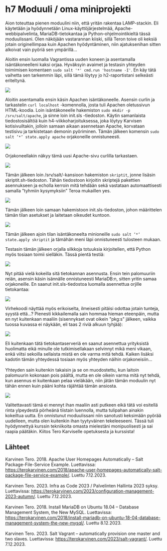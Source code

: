 # h7 Moduuli / oma miniprojekti

Aion toteuttaa pienen moduulini niin, että yritän rakentaa LAMP-stackin. Eli käytetään ja hyödynnetään Linux-käyttöjärjestelmää, Apache-webbipalvelinta, MariaDB-tietokantaa ja Python-ohjelmointikieltä tässä moduulissani.
Olen näköjään vastarannan kiiski, sillä Teron toive oli keksiä jotain originellimpaa kuin Apachen hyödyntäminen, niin ajatuksenihan sitten alkoivat vain pyöriä sen ympärillä...

Aloitin ensin luomalla Vagrantissa uuden koneen ja asentamalla isäntäkoneelleni kaksi orjaa. Hyväksyin avaimet ja testasin yhteyden toimimisen komentaen `sudo salt '*' cmd.run 'hostname -I'`.
En käy tätä vaihetta sen tarkemmin läpi, sillä tämä löytyy jo h2-raportistani selkeästi eriteltynä.

![](https://github.com/LiisaLesonen/palvelintenhallinta/blob/main/images/7aavaimet.png)

Aloitin asentamalla ensin käsin Apachen isäntäkoneelle. Asensin curlin ja tarkastelin `curl localhost` -komennolla, josta tuli Apachen oletussivun HTML-koodia. Loin isäntäkoneelle hakemiston `sudo mkdir -p /srv/salt/apache`, ja sinne loin init.sls -tiedoston. Käytin samanlaista tiedostosisältöä kuin h4-viikkoharjoituksessa, joka löytyy Karvisen kotisivuiltakin, jolloin samaan aikaan asennetaan Apache, korvataan testisivu ja tarkistetaan demonin pyöriminen. Tämän jälkeen komensin `sudo salt ’*’ state.apply apache` orjakoneille onnistuneesti. 

![](https://github.com/LiisaLesonen/palvelintenhallinta/blob/main/images/7aapache.png)

Orjakoneellakin näkyy tämä uusi Apache-sivu curlilla tarkastaen. 

![](https://github.com/LiisaLesonen/palvelintenhallinta/blob/main/images/7apachecurl.png)

Tämän jälkeen loin /srv/salt/-kansioon hakemiston `skriptit`, jonne lisäsin skriptit.sh-tiedoston. Tähän tiedostoon kirjoitin skriptejä pakettien asennukseen ja echolla kerroin mitä tehdään sekä vastataan automaattisesti samalla ”tyhmiin kysymyksiin” Teroa mukaillen yes.

![](https://github.com/LiisaLesonen/palvelintenhallinta/blob/main/images/7askriptita.png)

Tämän jälkeen loin samaan hakemistoon init.sls-tiedoston, johon määrittelen tämän tilan asetukset ja laitetaan oikeudet kuntoon. 

![](https://github.com/LiisaLesonen/palvelintenhallinta/blob/main/images/7askriptitinit.png)

Tämän jälkeen ajoin tilan isäntäkoneelta minioneille `sudo salt ’*’ state.apply skriptit` ja tämähän meni läpi onnistuneesti tulosteen mukaan.

Testasin tämän jälkeen orjalla silkkoja totuuksia kirjoitellen, että Python myös tosiaan toimii sielläkin. Tässä pientä testiä: 

![](https://github.com/LiisaLesonen/palvelintenhallinta/blob/main/images/7apython.png)

Nyt pitää vielä kokeilla sitä tietokannan asennusta.
Ensin tein palomuuriin reiän, asensin käsin isännälle onnistuneesti MariaDB:n, sitten yritin samaa orjakoneille. En saanut init.sls-tiedostoa luomalla asennettua orjille tietokantaa:

![](https://github.com/LiisaLesonen/palvelintenhallinta/blob/main/images/7amariadb.png)

Virhekoodi näyttää myös erikoiselta, ilmeisesti pitäisi odottaa jotain tunteja, syystä että...?
Pienesti kikkailemalla sain hommaa hieman eteenpäin, mutta en nyt kuitenkaan maaliin
(sisennykset ovat oikein "pkg:s" jälkeen, vaikka tuossa kuvassa ei näykään, eli taas 2 riviä alkuun tyhjää):

![](https://github.com/LiisaLesonen/palvelintenhallinta/blob/main/images/7amariadberrorping.png)

Eli kuitenkaan tätä tietokantaserveriä en saanut asennettua yrityksistä huolimatta eikä minulle ole tutkimisellakaan selvinnyt mikä meni vikaan, enkä viitsi sekoilla sellaista mistä en ole varma mitä tehdä. Kaiken lisäksi kadotin tämän yhteydessä tosiaan myös yhteyden näihin orjakoneisiin…<br></br>
Yhteyden sain kuitenkin takaisin ja se on muodostettu, kun laitoin palomuurin kokonaan pois päältä, mutta en ole oikein varma mitä nyt tehdä, kun asennus ei kuitenkaan pelaa vieläkään, niin jätän tämän moduulin nyt tähän ennen kuin pääni kohta räjähtää tämän ansiosta.

![](https://github.com/LiisaLesonen/palvelintenhallinta/blob/main/images/7asudosaltping3.png)

Valitettavasti tämä ei mennyt ihan maaliin asti putkeen eikä tätä voi esitellä rinta ylpeydestä pörheänä tiistain luennolla, mutta tulipahan ainakin kokeiltua uutta. En onnistunut moduulissani niin sanotusti keksimään pyörää uudelleen, mutta olen kuitenkin ihan tyytyväinen tekeleeseeni. Tässä tuli hyödynnettyä kurssin tekniikoita omasta mielestäni monipuolisesti ja sai raapia päätäkin.
Kiitos Tero Karviselle opetuksesta ja kurssista!

## Lähteet
Karvinen Tero. 2018. Apache User Homepages Automatically – Salt Package-File-Service Example. Luettavissa: https://terokarvinen.com/2018/apache-user-homepages-automatically-salt-package-file-service-example/. Luettu 7.12.2023.<br></br>
Karvinen Tero. 2023. Infra as Code 2023 / Palvelinten Hallinta 2023 syksy. Luettavissa: https://terokarvinen.com/2023/configuration-management-2023-autumn/. Luettu 7.12.2023.<br></br>
Karvinen Tero. 2018. Install MariaDB on Ubuntu 18.04 – Database Management System, the New MySQL. Luettavissa: https://terokarvinen.com/2018/install-mariadb-on-ubuntu-18-04-database-management-system-the-new-mysql/. Luettu 8.12.2023.<br></br>
Karvinen Tero. 2023. Salt Vagrant – automatically provision one master and two slaves. Luettavissa: https://terokarvinen.com/2023/salt-vagrant/. Luettu 7.12.2023.<br></br>
